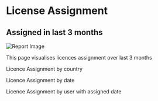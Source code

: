 # License Assignment

## Assigned in last 3 months

![Report Image](/TeamsBillingYE/TB8717.png)

This page visualises licences assignment over last 3 months

Licence Assignment by country

Licence Assignment by date

Licence Assignment by user with assigned date

